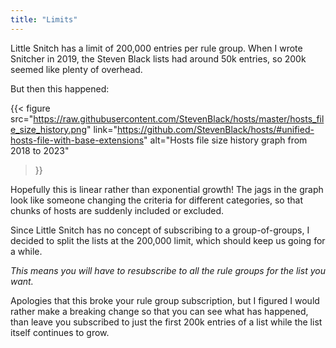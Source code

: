 ```yaml
---
title: "Limits"
---
```

Little Snitch has a limit of 200,000 entries per rule group. When I wrote Snitcher in 2019, the Steven Black lists had around 50k entries, so 200k seemed like plenty of overhead.

But then this happened:

{{< figure
    src="https://raw.githubusercontent.com/StevenBlack/hosts/master/hosts_file_size_history.png"
    link="https://github.com/StevenBlack/hosts/#unified-hosts-file-with-base-extensions"
    alt="Hosts file size history graph from 2018 to 2023"
>}}

Hopefully this is linear rather than exponential growth! The jags in the graph look like someone changing the criteria for different categories, so that chunks of hosts are suddenly included or excluded.

Since Little Snitch has no concept of subscribing to a group-of-groups, I decided to split the lists at the 200,000 limit, which should keep us going for a while.

_This means you will have to resubscribe to all the rule groups for the list you want._

Apologies that this broke your rule group subscription, but I figured I would rather make a breaking change so that you can see what has happened, than leave you subscribed to just the first 200k entries of a list while the list itself continues to grow.
